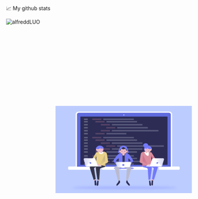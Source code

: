 📈 My github stats
<p> <img align="left" src="https://github-readme-stats.vercel.app/api?username=alfreddLUO&show_icons=true&theme=gotham" width="600" height="236.8" alt="alfreddLUO" />
<img align="right" alt="GIF" src="code.gif" width="370" height="236.8" />
</p>

